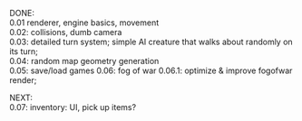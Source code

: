 DONE:   
0.01 renderer, engine basics, movement  
0.02: collisions, dumb camera  
0.03: detailed turn system; simple AI creature that walks about randomly on its turn;  
0.04: random map geometry generation  
0.05: save/load games
0.06: fog of war 
0.06.1: optimize & improve fogofwar render;

NEXT:  
0.07: inventory: UI, pick up items?